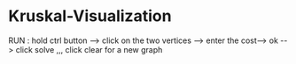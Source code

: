 # Kruskal-Visualization
RUN :
hold ctrl button -->
click on the two vertices -->
enter the cost-->
ok --> click solve ,,,
click clear for a new graph
